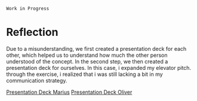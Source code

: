 `Work in Progress`
# Reflection
Due to a misunderstanding, we first created a presentation deck for each other, which helped us to understand how much the other person understood of the concept. In the second step, we then created a presentation deck for ourselves. In this case, i expanded my elevator pitch. through the exercise, i realized that i was still lacking a bit in my communication strategy.

[Presentation Deck Marius](https://drive.google.com/file/d/1I7w8Ph6LrbOLPzE9vlCkXm6V0wJs7l59/view?usp=sharing)
[Presentation Deck Oliver](https://drive.google.com/file/d/1e2hBHc2YVaXToXHcKEIAzWRThqTxvOZZ/view?usp=sharing)
